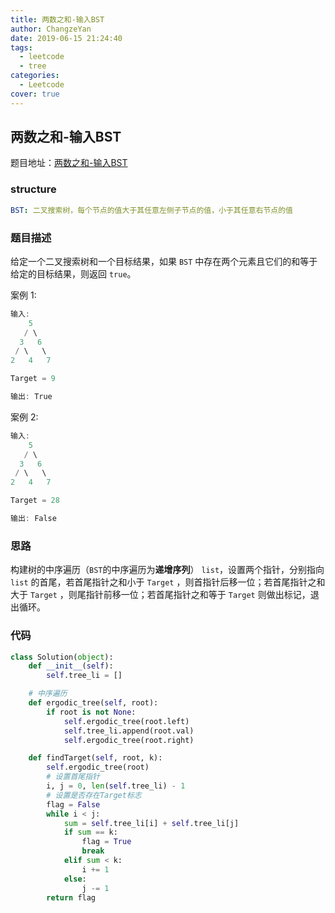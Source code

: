 ```yaml
---
title: 两数之和-输入BST
author: ChangzeYan
date: 2019-06-15 21:24:40
tags:
  - leetcode
  - tree
categories:
  - Leetcode
cover: true
---
```


## 两数之和-输入BST
题目地址：[两数之和-输入BST](https://leetcode-cn.com/problems/two-sum-iv-input-is-a-bst/)

### structure
```yaml
BST: 二叉搜索树，每个节点的值大于其任意左侧子节点的值，小于其任意右节点的值
```


### 题目描述
给定一个二叉搜索树和一个目标结果，如果 `BST` 中存在两个元素且它们的和等于给定的目标结果，则返回 `true`。

案例 1:
```c
输入:
    5
   / \
  3   6
 / \   \
2   4   7

Target = 9

输出: True
```

案例 2:
```c
输入:
    5
   / \
  3   6
 / \   \
2   4   7

Target = 28

输出: False
```

### 思路
构建树的中序遍历（`BST`的中序遍历为**递增序列**） `list`，设置两个指针，分别指向 `list` 的首尾，若首尾指针之和小于 `Target` ，则首指针后移一位；若首尾指针之和大于 `Target` ，则尾指针前移一位；若首尾指针之和等于 `Target` 则做出标记，退出循环。

### 代码
```python
class Solution(object):
    def __init__(self):
        self.tree_li = []

    # 中序遍历
    def ergodic_tree(self, root):
        if root is not None:
            self.ergodic_tree(root.left)
            self.tree_li.append(root.val)
            self.ergodic_tree(root.right)

    def findTarget(self, root, k):
        self.ergodic_tree(root)
        # 设置首尾指针
        i, j = 0, len(self.tree_li) - 1
        # 设置是否存在Target标志
        flag = False
        while i < j:
            sum = self.tree_li[i] + self.tree_li[j]
            if sum == k:
                flag = True
                break
            elif sum < k:
                i += 1
            else:
                j -= 1
        return flag
```

